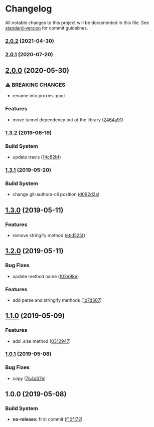 # Changelog

All notable changes to this project will be documented in this file. See [standard-version](https://github.com/conventional-changelog/standard-version) for commit guidelines.

### [2.0.2](https://github.com/Kikobeats/proxies-pool/compare/v2.0.1...v2.0.2) (2021-04-30)

### [2.0.1](https://github.com/Kikobeats/proxies-pool/compare/v2.0.0...v2.0.1) (2020-07-20)

## [2.0.0](https://github.com/Kikobeats/proxies-pool/compare/v1.3.2...v2.0.0) (2020-05-30)


### ⚠ BREAKING CHANGES

* rename into proxies-pool

### Features

* move tunnel dependency out of the library ([2464a91](https://github.com/Kikobeats/proxies-pool/commit/2464a91903286421495cc5d47a73ae74395348c9))

### [1.3.2](https://github.com/Kikobeats/luminati-tunnel/compare/v1.3.1...v1.3.2) (2019-06-19)


### Build System

* update travis ([14c82bf](https://github.com/Kikobeats/luminati-tunnel/commit/14c82bf))



### [1.3.1](https://github.com/Kikobeats/luminati-tunnel/compare/v1.3.0...v1.3.1) (2019-05-20)


### Build System

* change git-authors-cli position ([d092d2a](https://github.com/Kikobeats/luminati-tunnel/commit/d092d2a))



## [1.3.0](https://github.com/Kikobeats/luminati-tunnel/compare/v1.2.0...v1.3.0) (2019-05-11)


### Features

* remove stringify method ([ebd525f](https://github.com/Kikobeats/luminati-tunnel/commit/ebd525f))



## [1.2.0](https://github.com/Kikobeats/luminati-tunnel/compare/v1.1.0...v1.2.0) (2019-05-11)


### Bug Fixes

* update method name ([f02e98e](https://github.com/Kikobeats/luminati-tunnel/commit/f02e98e))


### Features

* add parse and stringify methods ([1b7d307](https://github.com/Kikobeats/luminati-tunnel/commit/1b7d307))



## [1.1.0](https://github.com/Kikobeats/luminati-tunnel/compare/v1.0.1...v1.1.0) (2019-05-09)


### Features

* add .size method ([0312947](https://github.com/Kikobeats/luminati-tunnel/commit/0312947))



### [1.0.1](https://github.com/Kikobeats/luminati-tunnel/compare/v1.0.0...v1.0.1) (2019-05-08)


### Bug Fixes

* copy ([7b4d37e](https://github.com/Kikobeats/luminati-tunnel/commit/7b4d37e))



## 1.0.0 (2019-05-08)


### Build System

* **no-release:** first commit ([f10f172](https://github.com/Kikobeats/luminati-tunnel/commit/f10f172))
